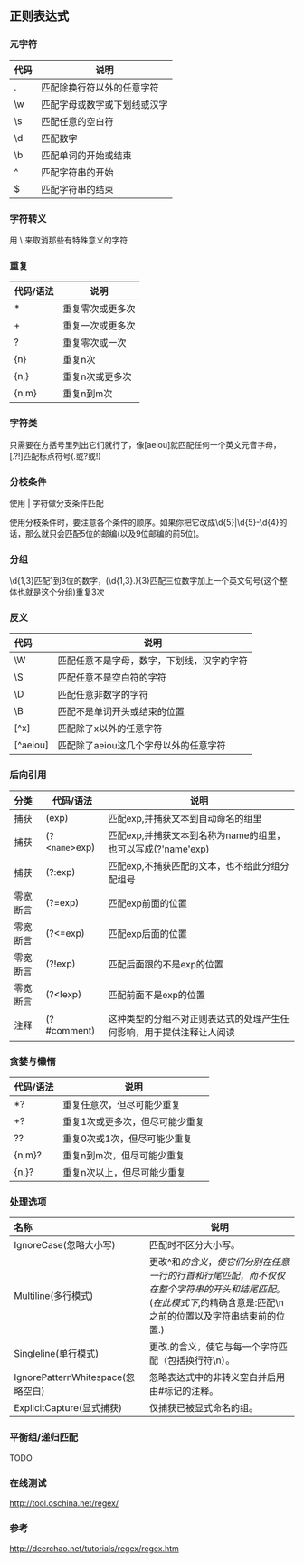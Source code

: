 ## 正则表达式

### 元字符

| 代码 | 说明 |
| :-- | -- |
|.	| 匹配除换行符以外的任意字符|
|\w	| 匹配字母或数字或下划线或汉字|
|\s	| 匹配任意的空白符|
|\d	| 匹配数字|
|\b	| 匹配单词的开始或结束|
|^	| 匹配字符串的开始|
|$	| 匹配字符串的结束|

### 字符转义

用 \ 来取消那些有特殊意义的字符

### 重复

| 代码/语法 | 说明 |
| :-- | -- |
|*|	重复零次或更多次|
|+|	重复一次或更多次|
|?|	重复零次或一次|
|{n}| 重复n次|
|{n,}| 重复n次或更多次|
|{n,m}|	重复n到m次|

### 字符类

只需要在方括号里列出它们就行了，像[aeiou]就匹配任何一个英文元音字母，[.?!]匹配标点符号(.或?或!)

### 分枝条件

使用 | 字符做分支条件匹配

使用分枝条件时，要注意各个条件的顺序。如果你把它改成\d{5}|\d{5}-\d{4}的话，那么就只会匹配5位的邮编(以及9位邮编的前5位)。

### 分组

\d{1,3}匹配1到3位的数字，(\d{1,3}\.){3}匹配三位数字加上一个英文句号(这个整体也就是这个分组)重复3次

### 反义

| 代码 | 说明 |
| :-- | -- |
|\W |	匹配任意不是字母，数字，下划线，汉字的字符|
|\S |	匹配任意不是空白符的字符|
|\D |	匹配任意非数字的字符|
|\B |	匹配不是单词开头或结束的位置|
|[^x] |	匹配除了x以外的任意字符|
|[^aeiou] |	匹配除了aeiou这几个字母以外的任意字符|

### 后向引用

|分类 |	代码/语法 |	说明 |
| :-- | -- | -- |
|捕获|	(exp)|	匹配exp,并捕获文本到自动命名的组里
| 捕获 |(?<`name`>exp) |	匹配exp,并捕获文本到名称为name的组里，也可以写成(?'name'exp) |
| 捕获 | (?:exp) | 	匹配exp,不捕获匹配的文本，也不给此分组分配组号|
| 零宽断言 |	(?=exp) |	匹配exp前面的位置 |
| 零宽断言  |(?<=exp) |	匹配exp后面的位置 |
| 零宽断言 |(?!exp) |	匹配后面跟的不是exp的位置|
| 零宽断言 | (?<!exp) |	匹配前面不是exp的位置
|注释 |	(?#comment) |	这种类型的分组不对正则表达式的处理产生任何影响，用于提供注释让人阅读 |

### 贪婪与懒惰

|代码/语法 |	说明 |
| :-- | -- |
|*? |	重复任意次，但尽可能少重复|
|+? |	重复1次或更多次，但尽可能少重复 |
|?? |	重复0次或1次，但尽可能少重复 |
|{n,m}? |	重复n到m次，但尽可能少重复 |
| {n,}? |	重复n次以上，但尽可能少重复|

### 处理选项

| 名称 |	说明 |
| :-- | -- |
|IgnoreCase(忽略大小写) |	匹配时不区分大小写。 |
|Multiline(多行模式) |	更改^和$的含义，使它们分别在任意一行的行首和行尾匹配，而不仅仅在整个字符串的开头和结尾匹配。(在此模式下,$的精确含意是:匹配\n之前的位置以及字符串结束前的位置.) |
|Singleline(单行模式) |	更改.的含义，使它与每一个字符匹配（包括换行符\n）。 |
|IgnorePatternWhitespace(忽略空白) |	忽略表达式中的非转义空白并启用由#标记的注释。|
|ExplicitCapture(显式捕获) |	仅捕获已被显式命名的组。|

### 平衡组/递归匹配

TODO

### 在线测试

http://tool.oschina.net/regex/

### 参考

http://deerchao.net/tutorials/regex/regex.htm